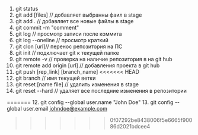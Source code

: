 1. git status
2. git add [files] // добавляет выбранны фаил в stage
3. git add . // добавляет все новые файлы в stage
4. git commit -m "comment"
5. git log  // просмотр записи после коммита
6. git log --oneline // просмотр краткий
7. git clon [url]// перенос репозитория на ПС
8. git init // подключает git к текущей папке
9. git remote -v // проверка на наличие репозитория в на git hub
10. git remote add origin [url] // добавления проекта в git hub
11. git push [rep_link] [branch_name]
<<<<<<< HEAD
12. git branch // имя текущей ветки
13. git reset [name file] // удалить изменения в stage
14. git reset --hard // удаляет все последние изменения в репозитории

=======
12. git config --global user.name "John Doe"
13. git config --global user.email johndoe@example.com
>>>>>>> 0f07292be8438006f5e6665f90086d2021bdcee4
